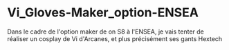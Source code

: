 # Vi_Gloves-Maker_option-ENSEA
Dans le cadre de l'option maker de on S8 à l'ENSEA, je vais tenter de réaliser un cosplay de Vi d'Arcanes, et plus précisément ses gants Hextech
